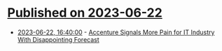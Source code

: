 # [Published on 2023-06-22](index.md)

* [2023-06-22, 16:40:00](https://tech.slashdot.org/story/23/06/22/1619244/accenture-signals-more-pain-for-it-industry-with-disappointing-forecast?utm_source=rss1.0mainlinkanon&utm_medium=feed) - [Accenture Signals More Pain for IT Industry With Disappointing Forecast](https://tech.slashdot.org/story/23/06/22/1619244/accenture-signals-more-pain-for-it-industry-with-disappointing-forecast?utm_source=rss1.0mainlinkanon&utm_medium=feed)
